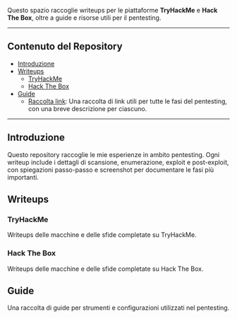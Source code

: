 
Questo spazio raccoglie writeups per le piattaforme **TryHackMe** e **Hack The Box**, oltre a guide e risorse utili per il pentesting. 

---

## Contenuto del Repository

- [Introduzione](#introduzione)
- [Writeups](#writeups)
  - [TryHackMe](#tryhackme)
  - [Hack The Box](#hack-the-box)
- [Guide](Guide/)
  - [Raccolta link](Guide/Raccolta%20link.md): Una raccolta di link utili per tutte le fasi del pentesting, con una breve descrizione per ciascuno.


---

## Introduzione

Questo repository raccoglie le mie esperienze in ambito pentesting. 
Ogni writeup include i dettagli di scansione, enumerazione, exploit e post-exploit, con spiegazioni passo-passo e screenshot per documentare le fasi più importanti.

## Writeups

### TryHackMe
Writeups delle macchine e delle sfide completate su TryHackMe.


### Hack The Box
Writeups delle macchine e delle sfide completate su Hack The Box.


## Guide

Una raccolta di guide per strumenti e configurazioni utilizzati nel pentesting.
